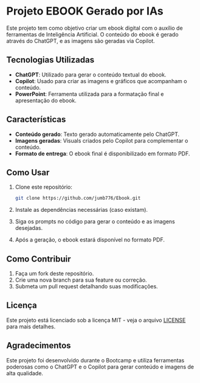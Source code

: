 # Projeto EBOOK Gerado por IAs

Este projeto tem como objetivo criar um ebook digital com o auxílio de ferramentas de Inteligência Artificial. O conteúdo do ebook é gerado através do ChatGPT, e as imagens são geradas via Copilot.

## Tecnologias Utilizadas

- **ChatGPT**: Utilizado para gerar o conteúdo textual do ebook.
- **Copilot**: Usado para criar as imagens e gráficos que acompanham o conteúdo.
- **PowerPoint**: Ferramenta utilizada para a formatação final e apresentação do ebook.

## Características

- **Conteúdo gerado**: Texto gerado automaticamente pelo ChatGPT.
- **Imagens geradas**: Visuals criados pelo Copilot para complementar o conteúdo.
- **Formato de entrega**: O ebook final é disponibilizado em formato PDF.

## Como Usar

1. Clone este repositório:
    ```bash
    git clone https://github.com/jumb776/Ebook.git
    ```

2. Instale as dependências necessárias (caso existam).

3. Siga os prompts no código para gerar o conteúdo e as imagens desejadas.

4. Após a geração, o ebook estará disponível no formato PDF.

## Como Contribuir

1. Faça um fork deste repositório.
2. Crie uma nova branch para sua feature ou correção.
3. Submeta um pull request detalhando suas modificações.

## Licença

Este projeto está licenciado sob a licença MIT - veja o arquivo [LICENSE](LICENSE) para mais detalhes.

## Agradecimentos

Este projeto foi desenvolvido durante o Bootcamp e utiliza ferramentas poderosas como o ChatGPT e o Copilot para gerar conteúdo e imagens de alta qualidade.



